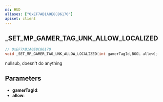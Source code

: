 ```yaml
---
ns: HUD
aliases: ["0xEF7AB1A0E8C86170"]
apiset: client
---
```

## _SET_MP_GAMER_TAG_UNK_ALLOW_LOCALIZED

```c
// 0xEF7AB1A0E8C86170
void _SET_MP_GAMER_TAG_UNK_ALLOW_LOCALIZED(int gamerTagId,BOOL allow);
```

nullsub, doesn't do anything

## Parameters
* **gamerTagId**:
* **allow**:



